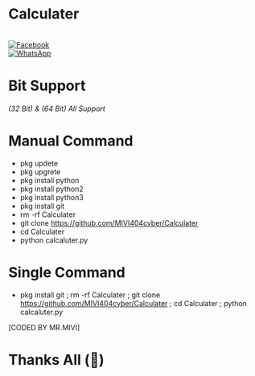 # Calculater
<br> [![Facebook](https://img.shields.io/badge/Facebook-Raj-blue?style=flat-square&logo=facebook)](https://www.facebook.com/mr.rohman.129)<br> [![WhatsApp](https://img.shields.io/badge/WhatsApp-Mr.MIVI-blue?style=flat-square&logo=WhatsApp)](https://wa.me/+8801741033194?)
# Bit Support
###### (32 Bit) & (64 Bit) All Support
# Manual Command
- pkg updete
- pkg upgrete
- pkg install python
- pkg install python2
- pkg install python3
- pkg install git
- rm -rf Calculater
- git clone https://github.com/MIVI404cyber/Calculater
- cd Calculater
- python calcaluter.py
# Single Command
- pkg install git ; rm -rf Calculater ; git clone https://github.com/MIVI404cyber/Calculater ; cd Calculater ; python calcaluter.py

 [CODED BY MR.MIVI]

# Thanks All (💝)
